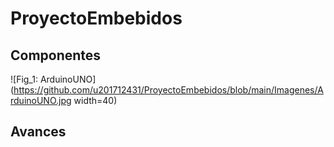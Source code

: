 # ProyectoEmbebidos

## Componentes
![Fig_1: ArduinoUNO](https://github.com/u201712431/ProyectoEmbebidos/blob/main/Imagenes/ArduinoUNO.jpg width=40)

## Avances
